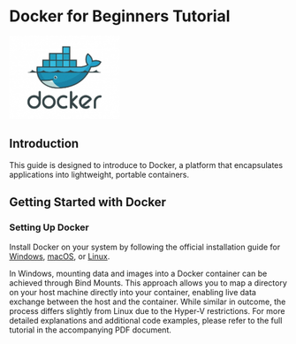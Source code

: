 # Docker for Beginners Tutorial

<p align="left">
  <img src="figures/docker-logo.jpg" width="200" /> 
</p>

## Introduction

This guide is designed to introduce to Docker, a platform that encapsulates applications into lightweight, portable containers.

## Getting Started with Docker

### Setting Up Docker

Install Docker on your system by following the official installation guide for [Windows](https://docs.docker.com/docker-for-windows/install/), [macOS](https://docs.docker.com/docker-for-mac/install/), or [Linux](https://docs.docker.com/engine/install/).

In Windows, mounting data and images into a Docker container can be achieved through Bind Mounts. This approach allows you to map a directory on your host machine directly into your container, enabling live data exchange between the host and the container. While similar in outcome, the process differs slightly from Linux due to the Hyper-V restrictions. For more detailed explanations and additional code examples, please refer to the full tutorial in the accompanying PDF document.
